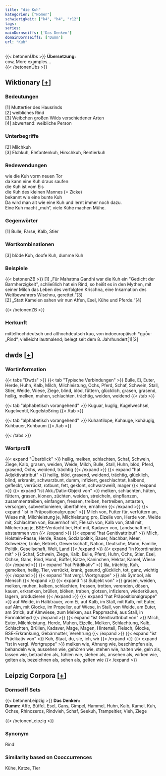 ```yaml
---
title: "die Kuh"
kategorien: ["Nomen"]
schwierigkeit: ["k4", "h4", "r12"]
tags:
series:
mainDornseiffs: ['Das Denken']
domainDornseiffs: ['Dumm']
url: "Kuh"
---
```


{{< betonenÜbs >}}
**Übersetzung:**  
cow, More examples...  
{{< /betonenÜbs >}}

## Wiktionary [[+](https://de.wiktionary.org/wiki/Kuh)]

### Bedeutungen
[1] Muttertier des Hausrinds  
[2] weibliches Rind  
[3] Weibchen großen Wilds verschiedener Arten  
[4] abwertend: weibliche Person  

### Unterbegriffe
[2] Milchkuh  
[3] Elchkuh, Elefantenkuh, Hirschkuh, Rentierkuh  

### Redewendungen
wie die Kuh vorm neuen Tor  
da kann eine Kuh draus saufen  
die Kuh ist vom Eis  
die Kuh des kleinen Mannes (= Zicke)  
bekannt wie eine bunte Kuh  
Da wird man alt wie eine Kuh und lernt immer noch dazu.  
Eine Kuh macht „muh“, viele Kühe machen Mühe.  

### Gegenwörter
[1] Bulle, Färse, Kalb, Stier  

### Wortkombinationen
[3] blöde Kuh, doofe Kuh, dumme Kuh  

### Beispiele
{{< betonenZB >}}
[1] „Für Mahatma Gandhi war die Kuh ein "Gedicht der Barmherzigkeit", schließlich hat ein Rind, so heißt es in den Mythen, mit seiner Milch das Leben des verfolgten Krischna, eine Inkarnation des Weltbewahrers Wischnu, gerettet.“[3]  
[2] „Statt Kamelen sahen wir nun Affen, Esel, Kühe und Pferde.“[4]  

{{< /betonenZB >}}
### Herkunft
mittelhochdeutsch und althochdeutsch kuo, von indoeuropäisch *gu̯ō̌u- „Rind“, vielleicht lautmalend; belegt seit dem 8. Jahrhundert[1][2]  



## dwds [[+](https://www.dwds.de/wb/Kuh)]

### Wortinformation
{{< tabs "Dwds" >}}
{{< tab "Typische Verbindungen" >}}
Bulle, Ei, Euter, Herde, Huhn, Kalb, Milch, Milchleistung, Ochs, Pferd, Schaf, Schwein, Stall, Stier, Weide, Wiese, Ziege, blind, blöd, füttern, glücklich, grasen, grasend, heilig, melken, muhen, schlachten, trächtig, weiden, weidend
{{< /tab >}}

{{< tab "alphabetisch vorangehend" >}}
Kuguar, kuglig, Kugelwechsel, Kugelventil, Kugelstoßring
{{< /tab >}}

{{< tab "alphabetisch vorangehend" >}}
Kuhantilope, Kuhauge, kuhäugig, Kuhbauer, Kuhbaum
{{< /tab >}}

{{< /tabs >}}

### Wortprofil
{{< expand "Überblick" >}} heilig, melken, schlachten, Schaf, Schwein, Ziege, Kalb, grasen, weiden, Weide, Milch, Bulle, Stall, Huhn, blöd, Pferd, grasend, Ochs, weidend, trächtig {{< /expand >}}
{{< expand "hat Adjektivattribut" >}} heilig, blöd, grasend, weidend, trächtig, glücklich, blind, erkrankt, schwarzbunt, dumm, infiziert, geschlachtet, kalbend, gefleckt, verrückt, rotbunt, fett, geklont, schwarzweiß, mager {{< /expand >}}
{{< expand "ist Akk./Dativ-Objekt von" >}} melken, schlachten, hüten, füttern, grasen, klonen, züchten, weiden, streicheln, einpflanzen, zusammentreiben, einfangen, fressen, treiben, hertreiben, antasten, versorgen, subventionieren, überfahren, ernähren {{< /expand >}}
{{< expand "ist in Präpositionalgruppe" >}} Milch von, Futter für, verfüttern an, Wiese mit, Milchleistung je, Milchleistung pro, Eizelle von, Herde von, Weide mit, Schlachten von, Bauernhof mit, Fleisch von, Kalb von, Stall mit, Milchertrag je, BSE-Verdacht bei, Hof mit, Kadaver von, Landschaft mit, abstammen von {{< /expand >}}
{{< expand "hat Genitivattribut" >}} Milch, Holstein-Rasse, Herde, Rasse, Sozialpolitik, Bauer, Nachbar, Meer, Schweizer, Linke, Betrieb, Gewerkschaft, Nation, Deutsche, Mann, Familie, Politik, Gesellschaft, Welt, Land {{< /expand >}}
{{< expand "in Koordination mit" >}} Schaf, Schwein, Ziege, Kalb, Bulle, Pferd, Huhn, Ochs, Stier, Esel, Ochse, Gans, Rind, Hund, Büffel, Katze, Kaninchen, Hektar, Kamel, Wiese {{< /expand >}}
{{< expand "hat Prädikativ" >}} lila, trächtig, Kuh, gemolken, heilig, Tier, verrückt, krank, gesund, glücklich, tot, ganz, wichtig {{< /expand >}}
{{< expand "hat vergl. Wortgruppe" >}} als Symbol, als Mensch {{< /expand >}}
{{< expand "ist Subjekt von" >}} grasen, weiden, melken, muhen, kalben, schlachten, fressen, trotten, verenden, dösen, kauen, erkranken, brüllen, blöken, traben, glotzen, infizieren, wiederkäuen, lagern, produzieren {{< /expand >}}
{{< expand "hat Präpositionalgruppe" >}} auf Weide, in Halbtrauer, vom Ei, auf Kalb, im Stall, mit Kalb, mit Euter, auf Alm, mit Glocke, im Propeller, auf Wiese, in Stall, von Weide, am Euter, am Strick, auf Almwiese, zum Melken, aus Pappmaché, aus Stall, in Formaldehyd {{< /expand >}}
{{< expand "ist Genitivattribut von" >}} Milch, Euter, Milchleistung, Herde, Muhen, Eizelle, Melken, Schlachtung, Kalb, Schlachten, Brüllen, Kadaver, Mage, Magen, Hinterteil, Fleisch, Glocke, BSE-Erkrankung, Gebärmutter, Verehrung {{< /expand >}}
{{< expand "ist Prädikativ von" >}} Kuh, Staat, du, sie, ich, wir {{< /expand >}}
{{< expand "ist in vergl. Wortgruppe" >}} melken wie, Ahnung wie, beschimpfen als, behandeln wie, aussehen wie, gehören wie, stehen wie, halten wie, geln als, lassen wie, betrachten als, fühlen wie, stehen als, ansehen als, wirken wie, gelten als, bezeichnen als, sehen als, gelten wie {{< /expand >}}

## Leipzig Corpora [[+](https://corpora.uni-leipzig.de/en/res?word=Kuh&corpusId=deu_newscrawl-public_2018)]

### Dornseiff Sets
{{< betonenLeipzig >}}
**Das Denken:**  
**Dumm:** Affe, Büffel, Esel, Gans, Gimpel, Hammel, Huhn, Kalb, Kamel, Kuh, Ochse, Rhinozeros, Rindvieh, Schaf, Seekuh, Trampeltier, Vieh, Ziege  

{{< /betonenLeipzig >}}

### Synonym
Rind


### Similarity based on Cooccurrences
Kühe, Katze, Tier

